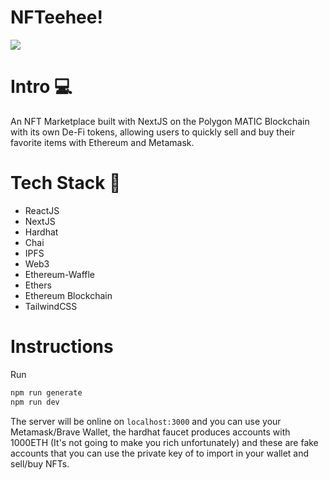 # NFTeehee!

![](https://socialify.git.ci/NayamAmarshe/NFTeehee/image?description=1&descriptionEditable=An%20NFT%20Marketplace%20built%20with%20NextJS%20on%20the%20Polygon%20MATIC%20Blockchain%20with%20its%20own%20De-Fi%20tokens.&language=1&name=1&owner=1&theme=Light)

# Intro 💻

An NFT Marketplace built with NextJS on the Polygon MATIC Blockchain with its own De-Fi tokens, allowing users to quickly sell and buy their favorite items with Ethereum and Metamask.

# Tech Stack 🚀

- ReactJS
- NextJS
- Hardhat
- Chai
- IPFS
- Web3
- Ethereum-Waffle
- Ethers
- Ethereum Blockchain
- TailwindCSS

# Instructions

Run

```bash
npm run generate
npm run dev
```

The server will be online on `localhost:3000` and you can use your Metamask/Brave Wallet, the hardhat faucet produces accounts with 1000ETH (It's not going to make you rich unfortunately) and these are fake accounts that you can use the private key of to import in your wallet and sell/buy NFTs.
